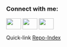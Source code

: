 <!--
**Incrementis/Incrementis** is a ✨ _special_ ✨ repository because its `README.md` (this file) appears on your GitHub profile.

Here are some ideas to get you started:

- 🔭 I’m currently working on ...
- 🌱 I’m currently learning ...
- 👯 I’m looking to collaborate on ...
- 🤔 I’m looking for help with ...
- 💬 Ask me about ...
- 📫 How to reach me: ...
- 😄 Pronouns: ...
- ⚡ Fun fact: ...
-->

<!--<img src="https://github.com/Incrementis/Incrementis/blob/main/github-header-image.png" alt="ERROR: Header image not found!">-->

<h3 align="left">Connect with me:</h3>
<p align="left">
<a href="https://twitter.com/home" target="blank"><img align="center" src="https://cdn.jsdelivr.net/npm/simple-icons@3.0.1/icons/twitter.svg" alt="" height="30" width="40"/></a>
<a href="https://dev.to/incrementis" target="blank"><img align="center" src="https://cdn.jsdelivr.net/npm/simple-icons@3.0.1/icons/dev-dot-to.svg" alt="" height="30" width="40" /></a>
<a href="https://www.youtube.com/channel/UCIJrCF5YoTS44nhkmHCjkgg" target="blank"><img align="center" src="https://cdn.jsdelivr.net/npm/simple-icons@3.0.1/icons/youtube.svg" alt="" height="30" width="40" /></a>
</p>

Quick-link [Repo-Index](https://github.com/Incrementis/Repository-INDEX-/wiki)
